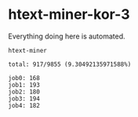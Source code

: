 # htext-miner-kor-3

Everything doing here is automated.

```
htext-miner

total: 917/9855 (9.30492135971588%)

job0: 168
job1: 193
job2: 180
job3: 194
job4: 182
```